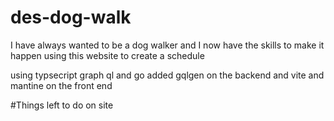 # des-dog-walk
I have always wanted to be a dog walker and I now have the skills to make it happen using this website to create a schedule

using typsecript graph ql and go added gqlgen on the backend and vite and mantine on the front end


#Things left to do on site
